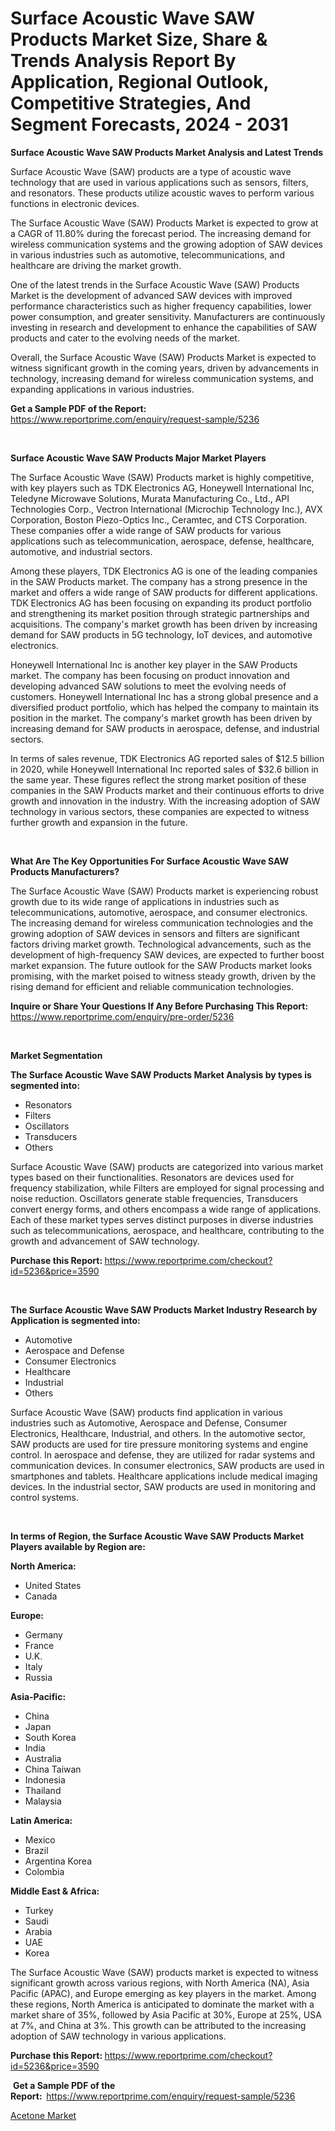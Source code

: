 <p><h1>Surface Acoustic Wave SAW Products Market Size, Share & Trends Analysis Report By Application, Regional Outlook, Competitive Strategies, And Segment Forecasts, 2024 - 2031</h1></p><p><strong>Surface Acoustic Wave SAW Products Market Analysis and Latest Trends</strong></p>
<p><p>Surface Acoustic Wave (SAW) products are a type of acoustic wave technology that are used in various applications such as sensors, filters, and resonators. These products utilize acoustic waves to perform various functions in electronic devices.</p><p>The Surface Acoustic Wave (SAW) Products Market is expected to grow at a CAGR of 11.80% during the forecast period. The increasing demand for wireless communication systems and the growing adoption of SAW devices in various industries such as automotive, telecommunications, and healthcare are driving the market growth.</p><p>One of the latest trends in the Surface Acoustic Wave (SAW) Products Market is the development of advanced SAW devices with improved performance characteristics such as higher frequency capabilities, lower power consumption, and greater sensitivity. Manufacturers are continuously investing in research and development to enhance the capabilities of SAW products and cater to the evolving needs of the market.</p><p>Overall, the Surface Acoustic Wave (SAW) Products Market is expected to witness significant growth in the coming years, driven by advancements in technology, increasing demand for wireless communication systems, and expanding applications in various industries.</p></p>
<p><strong>Get a Sample PDF of the Report:&nbsp;</strong> <a href="https://www.reportprime.com/enquiry/request-sample/5236">https://www.reportprime.com/enquiry/request-sample/5236</a></p>
<p>&nbsp;</p>
<p><strong>Surface Acoustic Wave SAW Products Major Market Players</strong></p>
<p><p>The Surface Acoustic Wave (SAW) Products market is highly competitive, with key players such as TDK Electronics AG, Honeywell International Inc, Teledyne Microwave Solutions, Murata Manufacturing Co., Ltd., API Technologies Corp., Vectron International (Microchip Technology Inc.), AVX Corporation, Boston Piezo-Optics Inc., Ceramtec, and CTS Corporation. These companies offer a wide range of SAW products for various applications such as telecommunication, aerospace, defense, healthcare, automotive, and industrial sectors.</p><p>Among these players, TDK Electronics AG is one of the leading companies in the SAW Products market. The company has a strong presence in the market and offers a wide range of SAW products for different applications. TDK Electronics AG has been focusing on expanding its product portfolio and strengthening its market position through strategic partnerships and acquisitions. The company's market growth has been driven by increasing demand for SAW products in 5G technology, IoT devices, and automotive electronics.</p><p>Honeywell International Inc is another key player in the SAW Products market. The company has been focusing on product innovation and developing advanced SAW solutions to meet the evolving needs of customers. Honeywell International Inc has a strong global presence and a diversified product portfolio, which has helped the company to maintain its position in the market. The company's market growth has been driven by increasing demand for SAW products in aerospace, defense, and industrial sectors.</p><p>In terms of sales revenue, TDK Electronics AG reported sales of $12.5 billion in 2020, while Honeywell International Inc reported sales of $32.6 billion in the same year. These figures reflect the strong market position of these companies in the SAW Products market and their continuous efforts to drive growth and innovation in the industry. With the increasing adoption of SAW technology in various sectors, these companies are expected to witness further growth and expansion in the future.</p></p>
<p>&nbsp;</p>
<p><strong>What Are The Key Opportunities For Surface Acoustic Wave SAW Products Manufacturers?</strong></p>
<p><p>The Surface Acoustic Wave (SAW) Products market is experiencing robust growth due to its wide range of applications in industries such as telecommunications, automotive, aerospace, and consumer electronics. The increasing demand for wireless communication technologies and the growing adoption of SAW devices in sensors and filters are significant factors driving market growth. Technological advancements, such as the development of high-frequency SAW devices, are expected to further boost market expansion. The future outlook for the SAW Products market looks promising, with the market poised to witness steady growth, driven by the rising demand for efficient and reliable communication technologies.</p></p>
<p><strong>Inquire or Share Your Questions If Any Before Purchasing This Report:</strong> <a href="https://www.reportprime.com/enquiry/pre-order/5236">https://www.reportprime.com/enquiry/pre-order/5236</a></p>
<p>&nbsp;</p>
<p><strong>Market Segmentation</strong></p>
<p><strong>The Surface Acoustic Wave SAW Products Market Analysis by types is segmented into:</strong></p>
<p><ul><li>Resonators</li><li>Filters</li><li>Oscillators</li><li>Transducers</li><li>Others</li></ul></p>
<p><p>Surface Acoustic Wave (SAW) products are categorized into various market types based on their functionalities. Resonators are devices used for frequency stabilization, while Filters are employed for signal processing and noise reduction. Oscillators generate stable frequencies, Transducers convert energy forms, and others encompass a wide range of applications. Each of these market types serves distinct purposes in diverse industries such as telecommunications, aerospace, and healthcare, contributing to the growth and advancement of SAW technology.</p></p>
<p><strong>Purchase this Report:&nbsp;</strong><a href="https://www.reportprime.com/checkout?id=5236&price=3590">https://www.reportprime.com/checkout?id=5236&price=3590</a></p>
<p>&nbsp;</p>
<p><strong>The Surface Acoustic Wave SAW Products Market Industry Research by Application is segmented into:</strong></p>
<p><ul><li>Automotive</li><li>Aerospace and Defense</li><li>Consumer Electronics</li><li>Healthcare</li><li>Industrial</li><li>Others</li></ul></p>
<p><p>Surface Acoustic Wave (SAW) products find application in various industries such as Automotive, Aerospace and Defense, Consumer Electronics, Healthcare, Industrial, and others. In the automotive sector, SAW products are used for tire pressure monitoring systems and engine control. In aerospace and defense, they are utilized for radar systems and communication devices. In consumer electronics, SAW products are used in smartphones and tablets. Healthcare applications include medical imaging devices. In the industrial sector, SAW products are used in monitoring and control systems.</p></p>
<p>&nbsp;</p>
<p><strong>In terms of Region, the Surface Acoustic Wave SAW Products Market Players available by Region are:</strong></p>
<p>
    <p> <strong> North America: </strong>
        <ul>
            <li>United States</li>
            <li>Canada</li>
        </ul>
        </p> 
    <p> <strong> Europe: </strong>
        <ul>
            <li>Germany</li>
            <li>France</li>
            <li>U.K.</li>
            <li>Italy</li>
            <li>Russia</li>
        </ul>
        </p> 
    <p> <strong> Asia-Pacific: </strong>
        <ul>
            <li>China</li>
            <li>Japan</li>
            <li>South Korea</li>
            <li>India</li>
            <li>Australia</li>
            <li>China Taiwan</li>
            <li>Indonesia</li>
            <li>Thailand</li>
            <li>Malaysia</li>
        </ul>
        </p> 
    <p> <strong> Latin America: </strong>
        <ul>
            <li>Mexico</li>
            <li>Brazil</li>
            <li>Argentina Korea</li>
            <li>Colombia</li>
        </ul>
        </p> 
    <p> <strong> Middle East & Africa: </strong>
        <ul>
            <li>Turkey</li>
            <li>Saudi</li>
            <li>Arabia</li>
            <li>UAE</li>
            <li>Korea</li>
        </ul>
    </p>
    </p>
<p><p>The Surface Acoustic Wave (SAW) products market is expected to witness significant growth across various regions, with North America (NA), Asia Pacific (APAC), and Europe emerging as key players in the market. Among these regions, North America is anticipated to dominate the market with a market share of 35%, followed by Asia Pacific at 30%, Europe at 25%, USA at 7%, and China at 3%. This growth can be attributed to the increasing adoption of SAW technology in various applications.</p></p>
<p><strong>Purchase this Report: </strong><a href="https://www.reportprime.com/checkout?id=5236&price=3590">https://www.reportprime.com/checkout?id=5236&price=3590</a></p>
<p>&nbsp;<strong>Get a Sample PDF of the Report:&nbsp;&nbsp;</strong><a href="https://www.reportprime.com/enquiry/request-sample/5236">https://www.reportprime.com/enquiry/request-sample/5236</a></p>
<p><strong></strong></p>
<p><p><a href="https://meowing-lemming-dd3.notion.site/Acetone-Market-Size-Market-Share-and-Global-Market-Analysis-Report-2024-2031-74d727903e5d411983d96e2f3361a096">Acetone Market</a></p></p>
